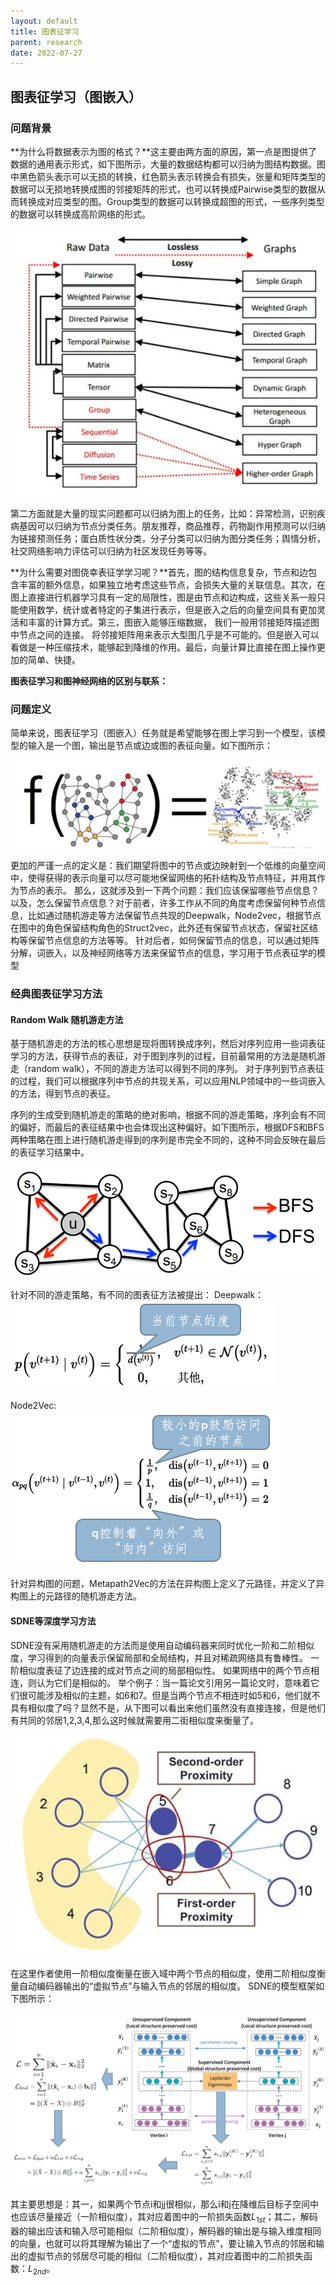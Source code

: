```yaml
---
layout: default
title: 图表征学习
parent: research
date: 2022-07-27
---
```


## 图表征学习（图嵌入）

### 问题背景

**为什么将数据表示为图的格式？**这主要由两方面的原因，第一点是图提供了数据的通用表示形式，如下图所示，大量的数据结构都可以归纳为图结构数据。图中黑色箭头表示可以无损的转换，红色箭头表示转换会有损失，张量和矩阵类型的数据可以无损地转换成图的邻接矩阵的形式，也可以转换成Pairwise类型的数据从而转换成对应类型的图。Group类型的数据可以转换成超图的形式，一些序列类型的数据可以转换成高阶网络的形式。

![图提供了数据的通用表示形式](../../assets/images/图提供了数据的通用表示形式.png)

第二方面就是大量的现实问题都可以归纳为图上的任务，比如：异常检测，识别疾病基因可以归纳为节点分类任务。朋友推荐，商品推荐，药物副作用预测可以归纳为链接预测任务；蛋白质性状分类，分子分类可以归纳为图分类任务；舆情分析，社交网络影响力评估可以归纳为社区发现任务等等。

**为什么需要对图侥幸表征学学习呢？**首先，图的结构信息复杂，节点和边包含丰富的额外信息，如果独立地考虑这些节点，会损失大量的关联信息。其次，在图上直接进行机器学习具有一定的局限性，图是由节点和边构成，这些关系一般只能使用数学，统计或者特定的子集进行表示，但是嵌入之后的向量空间具有更加灵活和丰富的计算方式。第三，图嵌入能够压缩数据， 我们一般用邻接矩阵描述图中节点之间的连接。 将邻接矩阵用来表示大型图几乎是不可能的。但是嵌入可以看做是一种压缩技术，能够起到降维的作用。最后，向量计算比直接在图上操作更加的简单、快捷。

**图表征学习和图神经网络的区别与联系：**


### 问题定义

简单来说，图表征学习（图嵌入）任务就是希望能够在图上学习到一个模型，该模型的输入是一个图，输出是节点或边或图的表征向量。如下图所示：

![图表征学习的问题定义](../../assets/images/图表征学习问题定义.png)

更加的严谨一点的定义是：我们期望将图中的节点或边映射到一个低维的向量空间中，使得获得的表示向量可以尽可能地保留网络的拓扑结构及节点特征，并用其作为节点的表示。
那么，这就涉及到一下两个问题：我们应该保留哪些节点信息？以及，怎么保留节点信息？对于前者，许多工作从不同的角度考虑保留何种节点信息，比如通过随机游走等方法保留节点共现的Deepwalk，Node2vec，根据节点在图中的角色保留结构角色的Struct2vec，此外还有保留节点状态，保留社区结构等保留节点信息的方法等等。
针对后者，如何保留节点的信息，可以通过矩阵分解，词嵌入，以及神经网络等方法来保留节点的信息，学习用于节点表征学的模型

### 经典图表征学习方法

#### Random Walk 随机游走方法

基于随机游走的方法的核心思想是现将图转换成序列，然后对序列应用一些词表征学习的方法，获得节点的表征，对于图到序列的过程，目前最常用的方法是随机游走（random walk），不同的游走方法可以得到不同的序列。
对于序列到节点表征的过程，我们可以根据序列中节点的共现关系，可以应用NLP领域中的一些词嵌入的方法，得到节点的表征。

序列的生成受到随机游走的策略的绝对影响，根据不同的游走策略，序列会有不同的偏好，而最后的表征结果中也会体现出这种偏好。如下图所示，根据DFS和BFS两种策略在图上进行随机游走得到的序列是市完全不同的，这种不同会反映在最后的表征学习结果中。

![随机游走策略](../../assets/images/%E9%9A%8F%E6%9C%BA%E6%B8%B8%E8%B5%B0%E7%AD%96%E7%95%A5.png)

针对不同的游走策略，有不同的图表征方法被提出：
Deepwalk：
![deepwalk](../../assets/images/deepwalk.png)

Node2Vec: 
![Node2vec](../../assets/images/Node2vec.png)

针对异构图的问题，Metapath2Vec的方法在异构图上定义了元路径，并定义了异构图上的元路径的随机游走方法。

#### SDNE等深度学习方法

SDNE没有采用随机游走的方法而是使用自动编码器来同时优化一阶和二阶相似度，学习得到的向量表示保留局部和全局结构，并且对稀疏网络具有鲁棒性。
一阶相似度表征了边连接的成对节点之间的局部相似性。 如果网络中的两个节点相连，则认为它们是相似的。 举个例子：当一篇论文引用另一篇论文时，意味着它们很可能涉及相似的主题，如6和7。但是当两个节点不相连时如5和6，他们就不具有相似度了吗？显然不是，从下图可以看出来他们虽然没有直接连接，但是他们有共同的邻居1,2,3,4,那么这时候就需要用二街相似度来衡量了。

![一阶与二阶相似度](../../assets/images/%E4%B8%80%E9%98%B6%E4%BA%8C%E9%98%B6%E7%9B%B8%E4%BC%BC%E5%BA%A6.png)

在这里作者使用一阶相似度衡量在嵌入域中两个节点的相似度，使用二阶相似度衡量自动编码器输出的“虚拟节点”与输入节点的邻居的相似度。
SDNE的模型框架如下图所示：

![SDNE模型与损失](../../assets/images/SDNE%E6%A8%A1%E5%9E%8B%E4%B8%8E%E6%8D%9F%E5%A4%B1.png)

其主要思想是：其一，如果两个节点i和jj很相似，那么i和j在降维后目标子空间中也应该尽量接近（一阶相似度），其对应着图中的一阶损失函数$L_{1st}$；其二，解码器的输出应该和输入尽可能相似（二阶相似度），解码器的输出是与输入维度相同的向量，也就可以将其理解为输出了一个“虚拟的节点”，要让输入节点的邻居和输出的虚拟节点的邻居尽可能的相似（二阶相似度），其对应着图中的二阶损失函数：$L_{2nd}$。


